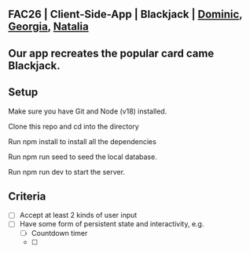 ## FAC26 | Client-Side-App | Blackjack | [Dominic](https://github.com/DominicSimpson), [Georgia](https://github.com/rockyrelay), [Natalia](https://github.com/nataliarusu)

## Our app recreates the popular card came Blackjack. 

## Setup

Make sure you have Git and Node (v18) installed.

Clone this repo and cd into the directory

Run npm install to install all the dependencies

Run npm run seed to seed the local database.

Run npm run dev to start the server.

## Criteria

- [ ] Accept at least 2 kinds of user input
- [ ] Have some form of persistent state and interactivity, e.g.
  - [ ]   Countdown timer
  - [ ] 
 


